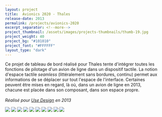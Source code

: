 ```yaml
---
layout: project
title:  Avionics 2020 - Thales
release-date: 2013
permalink: /projects/avionics-2020
excerpt_separator: <!--more-->
project_thumbnail: /assets/images/projects-thumbnails/thumb-19.jpg
project_weight: 40
project_bg: "#101010"
project_font: "#FFFFFF"
layout_type: "dark"
---
```

Ce projet de tableau de bord réalisé pour Thales tente d'intégrer toutes les fonctions de pilotage d'un avion de ligne dans un dispositif tactile<!--more-->. La notion d'espace tactile _seamless_ (littéralement sans bordures, continu) permet aux informations de se déplacer sur tout l'espace de l'interface. Certaines peuvent être mises en regard, là où, dans un avion de ligne en 2013, chacune est placée dans son composant, dans son espace propre.
<br/><br/>
*Réalisé pour [Use Design](http://www.use-design.com) en 2013*

![](/assets/images/projects/avionics2020/proteus-1.jpg)
![](/assets/images/projects/avionics2020/proteus-2.jpg)
![](/assets/images/projects/avionics2020/proteus-3.jpg)
![](/assets/images/projects/avionics2020/proteus-4.jpg)
![](/assets/images/projects/avionics2020/proteus-5.jpg)
![](/assets/images/projects/avionics2020/proteus-6.jpg)
![](/assets/images/projects/avionics2020/proteus-7.jpg)
![](/assets/images/projects/avionics2020/proteus-8.jpg)
![](/assets/images/projects/avionics2020/proteus-9.jpg)
![](/assets/images/projects/avionics2020/proteus-10.jpg)
